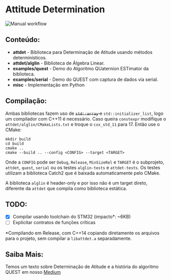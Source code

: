# Attitude Determination
![Manual workflow](https://github.com/zenitheesc/AttitudeDetermination/workflows/Manual%20workflow/badge.svg)
## Conteúdo:
 - **attdet** - Biblioteca para Determinação de Atitude usando métodos determinísticos. 
 - **attdet/alglin** - Biblioteca de Álgebra Linear.
 - **examples/quest** - Demo do Algoritmo QUaternion ESTimator da biblioteca.
 - **examples/serial** - Demo do QUEST com captura de dados via serial.
 - **misc** - Implementação em Python

## Compilação:
Ambas bibliotecas fazem uso de ~~`std::array` e~~ `std::initializer_list`, logo um compilador com C++11 é necessário. Caso queira `constexpr` modifique o `attdet/alglin/CMakeLists.txt` e troque o `cxx_std_11` para 17. Então use o CMake:

```shell
mkdir build
cd build
cmake ..
cmake --build .. --config <CONFIG> --target <TARGET>
```

Onde a `CONFIG` pode ser `Debug`, `Release`, `MinSizeRel` e `TARGET` é o subprojeto, `attdet`, `quest`, `serial` ou os testes `alglin-tests` e `attdet-tests`. Os testes utilizam a biblioteca Catch2 que é baixada automaticamente pelo CMake. 

A biblioteca `alglin` é header-only e por isso não é um target direto, diferente da `attdet` que compila como biblioteca estática.

## TODO:
- [x] Compilar usando toolchain do STM32 (impacto*: ~6KB)
- [ ] Explicitar contratos de funções críticas

*Compilando em Release, com C++14 copiando diretamente os arquivos para o projeto, sem compilar a `libattdet.a` separadamente.  

## Saiba Mais:
Temos um texto sobre Determinação de Atitude e a história do algoritmo QUEST em nosso [Medium](https://zenith-eesc.medium.com/determina%C3%A7%C3%A3o-de-atitude-62d5e716631a)
